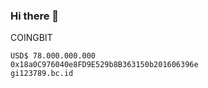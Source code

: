 ### Hi there 👋

<!--
**COINGBIT/COINGBIT** is a ✨ _special_ ✨ repository because its `README.md` (this file) appears on your GitHub profile.

Here are some ideas to get you started:

- 🔭 I’m currently working on ...
- 🌱 I’m currently learning ...
- 👯 I’m looking to collaborate on ...
- 🤔 I’m looking for help with ...
- 💬 Ask me about ...
- 📫 How to reach me: ...
- 😄 Pronouns: ...
- ⚡ Fun fact: ...
--> COINGBIT 
    USD$ 78.000.000.000
    0x18a0C976040e8FD9E529b8B363150b201606396e
    gi123789.bc.id 
    

